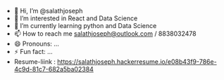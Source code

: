 - 👋 Hi, I’m @salathjoseph
- 👀 I’m interested in React and Data Science
- 🌱 I’m currently learning python and Data Science
- 📫 How to reach me salathjoseph@outlook.com / 8838032478
- 😄 Pronouns: ...
- ⚡ Fun fact: ...
- Resume-liink : https://salathjoseph.hackerresume.io/e08b43f9-786e-4c9d-81c7-682a5ba02384

<!---
salathjoseph/salathjoseph is a ✨ special ✨ repository because its `README.md` (this file) appears on your GitHub profile.
You can click the Preview link to take a look at your changes.
--->
